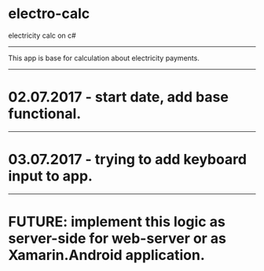 # electro-calc
electricity calc on c#
***
This app is base for calculation about electricity payments.
***
# 02.07.2017 - start date, add base functional.
***
# 03.07.2017 - trying to add keyboard input to app.
***
# FUTURE: implement this logic as server-side for web-server or as Xamarin.Android application.
